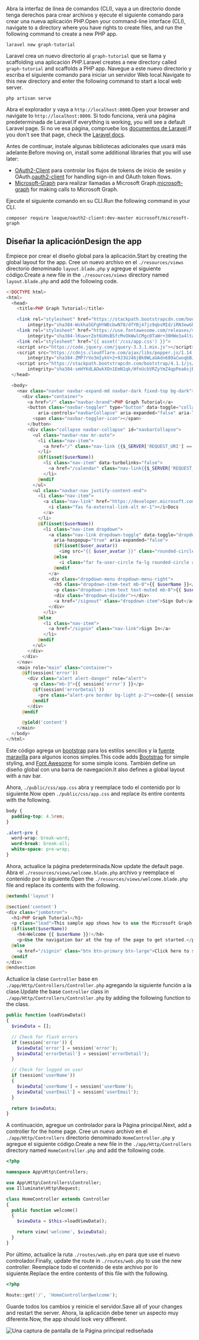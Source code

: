 <!-- markdownlint-disable MD002 MD041 -->

<span data-ttu-id="cb072-101">Abra la interfaz de línea de comandos (CLI), vaya a un directorio donde tenga derechos para crear archivos y ejecute el siguiente comando para crear una nueva aplicación PHP.</span><span class="sxs-lookup"><span data-stu-id="cb072-101">Open your command-line interface (CLI), navigate to a directory where you have rights to create files, and run the following command to create a new PHP app.</span></span>

```Shell
laravel new graph-tutorial
```

<span data-ttu-id="cb072-102">Laravel crea un nuevo directorio al `graph-tutorial` que se llama y scaffolding una aplicación PHP.</span><span class="sxs-lookup"><span data-stu-id="cb072-102">Laravel creates a new directory called `graph-tutorial` and scaffolds a PHP app.</span></span> <span data-ttu-id="cb072-103">Navegue a este nuevo directorio y escriba el siguiente comando para iniciar un servidor Web local.</span><span class="sxs-lookup"><span data-stu-id="cb072-103">Navigate to this new directory and enter the following command to start a local web server.</span></span>

```Shell
php artisan serve
```

<span data-ttu-id="cb072-104">Abra el explorador y vaya a `http://localhost:8000`.</span><span class="sxs-lookup"><span data-stu-id="cb072-104">Open your browser and navigate to `http://localhost:8000`.</span></span> <span data-ttu-id="cb072-105">Si todo funciona, verá una página predeterminada de Laravel.</span><span class="sxs-lookup"><span data-stu-id="cb072-105">If everything is working, you will see a default Laravel page.</span></span> <span data-ttu-id="cb072-106">Si no ve esa página, compruebe los [documentos de Laravel](https://laravel.com/docs/5.6).</span><span class="sxs-lookup"><span data-stu-id="cb072-106">If you don't see that page, check the [Laravel docs](https://laravel.com/docs/5.6).</span></span>

<span data-ttu-id="cb072-107">Antes de continuar, instale algunas bibliotecas adicionales que usará más adelante:</span><span class="sxs-lookup"><span data-stu-id="cb072-107">Before moving on, install some additional libraries that you will use later:</span></span>

- <span data-ttu-id="cb072-108">[OAuth2-Client](https://github.com/thephpleague/oauth2-client) para controlar los flujos de tokens de inicio de sesión y OAuth.</span><span class="sxs-lookup"><span data-stu-id="cb072-108">[oauth2-client](https://github.com/thephpleague/oauth2-client) for handling sign-in and OAuth token flows.</span></span>
- <span data-ttu-id="cb072-109">[Microsoft-Graph](https://github.com/microsoftgraph/msgraph-sdk-php) para realizar llamadas a Microsoft Graph.</span><span class="sxs-lookup"><span data-stu-id="cb072-109">[microsoft-graph](https://github.com/microsoftgraph/msgraph-sdk-php) for making calls to Microsoft Graph.</span></span>

<span data-ttu-id="cb072-110">Ejecute el siguiente comando en su CLI.</span><span class="sxs-lookup"><span data-stu-id="cb072-110">Run the following command in your CLI.</span></span>

```Shell
composer require league/oauth2-client:dev-master microsoft/microsoft-graph
```

## <a name="design-the-app"></a><span data-ttu-id="cb072-111">Diseñar la aplicación</span><span class="sxs-lookup"><span data-stu-id="cb072-111">Design the app</span></span>

<span data-ttu-id="cb072-112">Empiece por crear el diseño global para la aplicación.</span><span class="sxs-lookup"><span data-stu-id="cb072-112">Start by creating the global layout for the app.</span></span> <span data-ttu-id="cb072-113">Cree un nuevo archivo en el `./resources/views` directorio denominado `layout.blade.php` y agregue el siguiente código.</span><span class="sxs-lookup"><span data-stu-id="cb072-113">Create a new file in the  `./resources/views` directory named `layout.blade.php` and add the following code.</span></span>

```php
<!DOCTYPE html>
<html>
  <head>
    <title>PHP Graph Tutorial</title>

    <link rel="stylesheet" href="https://stackpath.bootstrapcdn.com/bootstrap/4.1.1/css/bootstrap.min.css"
        integrity="sha384-WskhaSGFgHYWDcbwN70/dfYBj47jz9qbsMId/iRN3ewGhXQFZCSftd1LZCfmhktB" crossorigin="anonymous">
    <link rel="stylesheet" href="https://use.fontawesome.com/releases/v5.1.0/css/all.css"
        integrity="sha384-lKuwvrZot6UHsBSfcMvOkWwlCMgc0TaWr+30HWe3a4ltaBwTZhyTEggF5tJv8tbt" crossorigin="anonymous">
    <link rel="stylesheet" href="{{ asset('/css/app.css') }}">
    <script src="https://code.jquery.com/jquery-3.3.1.min.js"></script>
    <script src="https://cdnjs.cloudflare.com/ajax/libs/popper.js/1.14.3/umd/popper.min.js"
        integrity="sha384-ZMP7rVo3mIykV+2+9J3UJ46jBk0WLaUAdn689aCwoqbBJiSnjAK/l8WvCWPIPm49" crossorigin="anonymous"></script>
    <script src="https://stackpath.bootstrapcdn.com/bootstrap/4.1.1/js/bootstrap.min.js"
        integrity="sha384-smHYKdLADwkXOn1EmN1qk/HfnUcbVRZyYmZ4qpPea6sjB/pTJ0euyQp0Mk8ck+5T" crossorigin="anonymous"></script>
  </head>

  <body>
    <nav class="navbar navbar-expand-md navbar-dark fixed-top bg-dark">
      <div class="container">
        <a href="/" class="navbar-brand">PHP Graph Tutorial</a>
        <button class="navbar-toggler" type="button" data-toggle="collapse" data-target="#navbarCollapse"
            aria-controls="navbarCollapse" aria-expanded="false" aria-label="Toggle navigation">
          <span class="navbar-toggler-icon"></span>
        </button>
        <div class="collapse navbar-collapse" id="navbarCollapse">
          <ul class="navbar-nav mr-auto">
            <li class="nav-item">
              <a href="/" class="nav-link {{$_SERVER['REQUEST_URI'] == '/' ? ' active' : ''}}">Home</a>
            </li>
            @if(isset($userName))
              <li class="nav-item" data-turbolinks="false">
                <a href="/calendar" class="nav-link{{$_SERVER['REQUEST_URI'] == '/calendar' ? ' active' : ''}}">Calendar</a>
              </li>
            @endif
          </ul>
          <ul class="navbar-nav justify-content-end">
            <li class="nav-item">
              <a class="nav-link" href="https://developer.microsoft.com/graph/docs/concepts/overview" target="_blank">
                <i class="fas fa-external-link-alt mr-1"></i>Docs
              </a>
            </li>
            @if(isset($userName))
              <li class="nav-item dropdown">
                <a class="nav-link dropdown-toggle" data-toggle="dropdown" href="#" role="button"
                  aria-haspopup="true" aria-expanded="false">
                  @if(isset($user_avatar))
                    <img src="{{ $user_avatar }}" class="rounded-circle align-self-center mr-2" style="width: 32px;">
                  @else
                    <i class="far fa-user-circle fa-lg rounded-circle align-self-center mr-2" style="width: 32px;"></i>
                  @endif
                </a>
                <div class="dropdown-menu dropdown-menu-right">
                  <h5 class="dropdown-item-text mb-0">{{ $userName }}</h5>
                  <p class="dropdown-item-text text-muted mb-0">{{ $userEmail }}</p>
                  <div class="dropdown-divider"></div>
                  <a href="/signout" class="dropdown-item">Sign Out</a>
                </div>
              </li>
            @else
              <li class="nav-item">
                <a href="/signin" class="nav-link">Sign In</a>
              </li>
            @endif
          </ul>
        </div>
      </div>
    </nav>
    <main role="main" class="container">
      @if(session('error'))
        <div class="alert alert-danger" role="alert">
          <p class="mb-3">{{ session('error') }}</p>
          @if(session('errorDetail'))
            <pre class="alert-pre border bg-light p-2"><code>{{ session('errorDetail') }}</code></pre>
          @endif
        </div>
      @endif

      @yield('content')
    </main>
  </body>
</html>
```

<span data-ttu-id="cb072-114">Este código agrega un [bootstrap](http://getbootstrap.com/) para los estilos sencillos y la [fuente maravilla](https://fontawesome.com/) para algunos iconos simples.</span><span class="sxs-lookup"><span data-stu-id="cb072-114">This code adds [Bootstrap](http://getbootstrap.com/) for simple styling, and [Font Awesome](https://fontawesome.com/) for some simple icons.</span></span> <span data-ttu-id="cb072-115">También define un diseño global con una barra de navegación.</span><span class="sxs-lookup"><span data-stu-id="cb072-115">It also defines a global layout with a nav bar.</span></span>

<span data-ttu-id="cb072-116">Ahora, `./public/css/app.css` abra y reemplace todo el contenido por lo siguiente.</span><span class="sxs-lookup"><span data-stu-id="cb072-116">Now open `./public/css/app.css` and replace its entire contents with the following.</span></span>

```css
body {
  padding-top: 4.5rem;
}

.alert-pre {
  word-wrap: break-word;
  word-break: break-all;
  white-space: pre-wrap;
}
```

<span data-ttu-id="cb072-117">Ahora, actualice la página predeterminada.</span><span class="sxs-lookup"><span data-stu-id="cb072-117">Now update the default page.</span></span> <span data-ttu-id="cb072-118">Abra el `./resources/views/welcome.blade.php` archivo y reemplace el contenido por lo siguiente.</span><span class="sxs-lookup"><span data-stu-id="cb072-118">Open the `./resources/views/welcome.blade.php` file and replace its contents with the following.</span></span>

```php
@extends('layout')

@section('content')
<div class="jumbotron">
  <h1>PHP Graph Tutorial</h1>
  <p class="lead">This sample app shows how to use the Microsoft Graph API to access Outlook and OneDrive data from PHP</p>
  @if(isset($userName))
    <h4>Welcome {{ $userName }}!</h4>
    <p>Use the navigation bar at the top of the page to get started.</p>
  @else
    <a href="/signin" class="btn btn-primary btn-large">Click here to sign in</a>
  @endif
</div>
@endsection
```

<span data-ttu-id="cb072-119">Actualice la clase `Controller` base en `./app/Http/Controllers/Controller.php` agregando la siguiente función a la clase.</span><span class="sxs-lookup"><span data-stu-id="cb072-119">Update the base `Controller` class in `./app/Http/Controllers/Controller.php` by adding the following function to the class.</span></span>

```php
public function loadViewData()
{
  $viewData = [];

  // Check for flash errors
  if (session('error')) {
    $viewData['error'] = session('error');
    $viewData['errorDetail'] = session('errorDetail');
  }

  // Check for logged on user
  if (session('userName'))
  {
    $viewData['userName'] = session('userName');
    $viewData['userEmail'] = session('userEmail');
  }

  return $viewData;
}
```

<span data-ttu-id="cb072-120">A continuación, agregue un controlador para la Página principal.</span><span class="sxs-lookup"><span data-stu-id="cb072-120">Next, add a controller for the home page.</span></span> <span data-ttu-id="cb072-121">Cree un nuevo archivo en el `./app/Http/Controllers` directorio denominado `HomeController.php` y agregue el siguiente código.</span><span class="sxs-lookup"><span data-stu-id="cb072-121">Create a new file in the `./app/Http/Controllers` directory named `HomeController.php` and add the following code.</span></span>

```php
<?php

namespace App\Http\Controllers;

use App\Http\Controllers\Controller;
use Illuminate\Http\Request;

class HomeController extends Controller
{
  public function welcome()
  {
    $viewData = $this->loadViewData();

    return view('welcome', $viewData);
  }
}
```

<span data-ttu-id="cb072-122">Por último, actualice la ruta `./routes/web.php` en para que use el nuevo controlador.</span><span class="sxs-lookup"><span data-stu-id="cb072-122">Finally, update the route in `./routes/web.php` to use the new controller.</span></span> <span data-ttu-id="cb072-123">Reemplace todo el contenido de este archivo por lo siguiente.</span><span class="sxs-lookup"><span data-stu-id="cb072-123">Replace the entire contents of this file with the following.</span></span>

```php
<?php

Route::get('/', 'HomeController@welcome');
```

<span data-ttu-id="cb072-124">Guarde todos los cambios y reinicie el servidor.</span><span class="sxs-lookup"><span data-stu-id="cb072-124">Save all of your changes and restart the server.</span></span> <span data-ttu-id="cb072-125">Ahora, la aplicación debe tener un aspecto muy diferente.</span><span class="sxs-lookup"><span data-stu-id="cb072-125">Now, the app should look very different.</span></span>

![Una captura de pantalla de la Página principal rediseñada](./images/create-app-01.png)